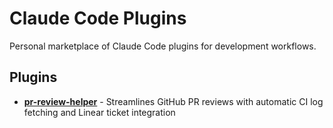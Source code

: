 # Claude Code Plugins

Personal marketplace of Claude Code plugins for development workflows.

## Plugins

- **[pr-review-helper](./pr-review-helper)** - Streamlines GitHub PR reviews with automatic CI log fetching and Linear ticket integration
